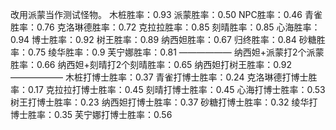 改用派蒙当作测试怪物。
木桩胜率：0.93
派蒙胜率：0.50
NPC胜率：0.46
青雀胜率：0.76
克洛琳德胜率：0.72
克拉拉胜率：0.85
刻晴胜率：0.85
心海胜率：0.94
博士胜率：0.92
树王胜率：0.89
纳西妲胜率：0.67
归终胜率：0.84
砂糖胜率：0.75
绫华胜率：0.9
芙宁娜胜率：0.81
——————
纳西妲+派蒙打2个派蒙胜率：0.66
纳西妲+刻晴打2个刻晴胜率：0.65
纳西妲打树王胜率：0.92
——————
木桩打博士胜率：0.37
青雀打博士胜率：0.24
克洛琳德打博士胜率：0.17
克拉拉打博士胜率：0.45
刻晴打博士胜率：0.45
心海打博士胜率：0.53
树王打博士胜率：0.23
纳西妲打博士胜率：0.37
砂糖打博士胜率：0.32
绫华打博士胜率：0.35
芙宁娜打博士胜率：0.56